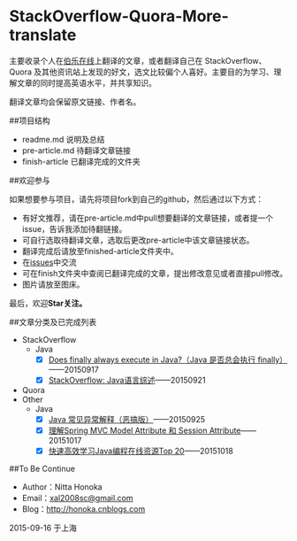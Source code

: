 # StackOverflow-Quora-More-translate
主要收录个人在[伯乐在线](http://www.jobbole.com/)上翻译的文章，或者翻译自己在 StackOverflow、Quora 及其他资讯站上发现的好文，选文比较偏个人喜好。主要目的为学习、理解文章的同时提高英语水平，并共享知识。

翻译文章均会保留原文链接、作者名。

##项目结构

- readme.md 说明及总结
- pre-article.md 待翻译文章链接
- finish-article 已翻译完成的文件夹

##欢迎参与

如果想要参与项目，请先将项目fork到自己的github，然后通过以下方式：
 
 - 有好文推荐，请在pre-article.md中pull想要翻译的文章链接，或者提一个issue，告诉我添加待翻链接。
 - 可自行选取待翻译文章，选取后更改pre-article中该文章链接状态。
 - 翻译完成后请放至finished-article文件夹中。
 - 在[issues](https://github.com/nitta-honoka/StackOverflow-Quora-More-translate/issues)中交流
 - 可在finish文件夹中查阅已翻译完成的文章，提出修改意见或者直接pull修改。
 - 图片请放至图床。
 
最后，欢迎**Star关注。**

##文章分类及已完成列表

- StackOverflow
	+ Java
   	    - [x] [Does finally always execute in Java?（Java 是否总会执行 finally）](https://github.com/nitta-honoka/StackOverflow-Quora-More-translate/blob/master/finished-article/Does-finally-always-execute-in-Java.md)——20150917  
   	    - [x] [StackOverflow: Java语言综述](https://github.com/nitta-honoka/StackOverflow-Quora-More-translate/blob/master/finished-article/StackOverflow-Java%20tag.md)——20150921
- Quora
- Other
	+ Java
	   + [x] [Java 常见异常解释（恶搞版）](https://github.com/nitta-honoka/StackOverflow-Quora-More-translate/blob/master/finished-article/Java%20%E5%B8%B8%E8%A7%81%E5%BC%82%E5%B8%B8%E8%A7%A3%E9%87%8A%EF%BC%88%E6%81%B6%E6%90%9E%E7%89%88%EF%BC%89.md)——20150925
	   + [x] [理解Spring MVC Model Attribute 和 Session Attribute](https://github.com/nitta-honoka/StackOverflow-Quora-More-translate/blob/master/finished-article/%E7%90%86%E8%A7%A3Spring%20MVC%20Model%20Attribute%20%E5%92%8C%20Session%20Attribute.md)——20151017
	   + [x] [快速高效学习Java编程在线资源Top 20](https://github.com/nitta-honoka/StackOverflow-Quora-More-translate/blob/master/finished-article/%E5%BF%AB%E9%80%9F%E9%AB%98%E6%95%88%E5%AD%A6%E4%B9%A0Java%E7%BC%96%E7%A8%8B%E5%9C%A8%E7%BA%BF%E8%B5%84%E6%BA%90Top%2020.md)——20151018

##To Be Continue

- Author：Nitta Honoka
- Email：xal2008sc@gmail.com
- Blog：http://honoka.cnblogs.com

2015-09-16 于上海
